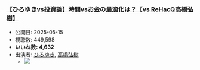 ### [【ひろゆきvs投資論】時間vsお金の最適化は？【vs ReHacQ高橋弘樹】](https://www.youtube.com/watch?v=TihJEOouXVA)
-   公開日: 2025-05-15
-   視聴数: 449,598
-   **いいね数: 4,632**
-   出演者: [ひろゆき](/rehacq_fan/people/ひろゆき "wikilink"), [高橋弘樹](/rehacq_fan/people/高橋弘樹 "wikilink")
    - [![](https://img.youtube.com/vi/TihJEOouXVA/hqdefault.jpg)](https://www.youtube.com/watch?v=TihJEOouXVA)
